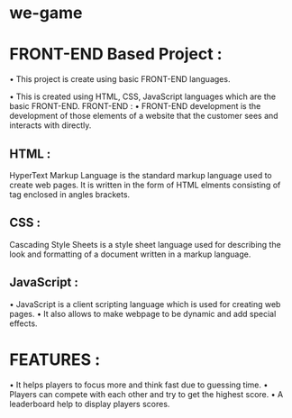 # we-game


# FRONT-END Based Project :
• This project is create using basic FRONT-END languages.

• This is created using HTML, CSS, JavaScript languages which are the basic
FRONT-END.
FRONT-END :
•
FRONT-END development is the development of those elements of a website that
the customer sees and interacts with directly.

## HTML :
HyperText Markup Language is the standard markup language used to create web
pages. 
It is written in the form of HTML elments consisting of tag enclosed in
angles brackets.

## CSS :
Cascading Style Sheets is a style sheet language used for describing the look
and formatting of a document written in a markup language.

## JavaScript :
• JavaScript is a client scripting language which is used for creating web pages.
• It also allows to make webpage to be dynamic and add special effects.


# FEATURES :
• It helps players to focus more and think fast due to guessing time.
• Players can compete with each other and try to get the highest score.
• A leaderboard help to display players scores.
